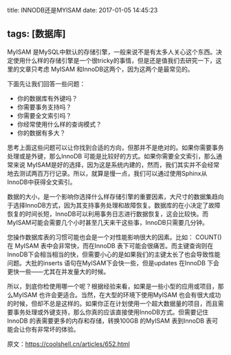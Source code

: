 title: INNODB还是MYISAM
date: 2017-01-05 14:45:23

tags: [数据库]
---
MyISAM 是MySQL中默认的存储引擎，一般来说不是有太多人关心这个东西。决定使用什么样的存储引擎是一个很tricky的事情，但是还是值我们去研究一下，这里的文章只考虑 MyISAM 和InnoDB这两个，因为这两个是最常见的。

下面先让我们回答一些问题：
- 你的数据库有外键吗？
- 你需要事务支持吗？
- 你需要全文索引吗？
- 你经常使用什么样的查询模式？
- 你的数据有多大？

思考上面这些问题可以让你找到合适的方向，但那并不是绝对的。如果你需要事务处理或是外键，那么InnoDB 可能是比较好的方式。如果你需要全文索引，那么通常来说 MyISAM是好的选择，因为这是系统内建的，然而，我们其实并不会经常地去测试两百万行记录。所以，就算是慢一点，我们可以通过使用Sphinx从InnoDB中获得全文索引。

数据的大小，是一个影响你选择什么样存储引擎的重要因素，大尺寸的数据集趋向于选择InnoDB方式，因为其支持事务处理和故障恢复。数据库的在小决定了故障恢复的时间长短，InnoDB可以利用事务日志进行数据恢复，这会比较快。而MyISAM可能会需要几个小时甚至几天来干这些事，InnoDB只需要几分钟。

您操作数据库表的习惯可能也会是一个对性能影响很大的因素。比如： COUNT() 在 MyISAM 表中会非常快，而在InnoDB 表下可能会很痛苦。而主键查询则在InnoDB下会相当相当的快，但需要小心的是如果我们的主键太长了也会导致性能问题。大批的inserts 语句在MyISAM下会快一些，但是updates 在InnoDB 下会更快一些——尤其在并发量大的时候。

所以，到底你检使用哪一个呢？根据经验来看，如果是一些小型的应用或项目，那么MyISAM 也许会更适合。当然，在大型的环境下使用MyISAM 也会有很大成功的时候，但却不总是这样的。如果你正在计划使用一个超大数据量的项目，而且需要事务处理或外键支持，那么你真的应该直接使用InnoDB方式。但需要记住InnoDB 的表需要更多的内存和存储，转换100GB 的MyISAM 表到InnoDB 表可能会让你有非常坏的体验。

原文：https://coolshell.cn/articles/652.html